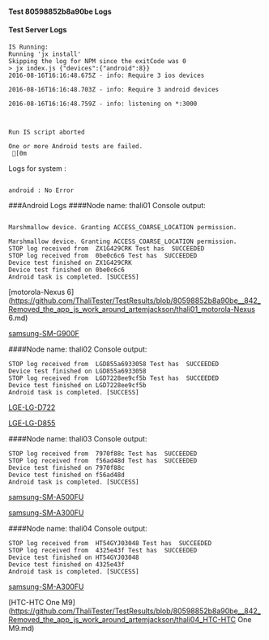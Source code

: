 #### Test 80598852b8a90be Logs

#### Test Server Logs
```
IS Running:
Running 'jx install'
Skipping the log for NPM since the exitCode was 0
> jx index.js {"devices":{"android":8}}
2016-08-16T16:16:48.675Z - info: Require 3 ios devices

2016-08-16T16:16:48.703Z - info: Require 3 android devices

2016-08-16T16:16:48.759Z - info: listening on *:3000


 
Run IS script aborted
 
One or more Android tests are failed.
 [0m

```


Logs for system : 
```

android : No Error
```


###Android Logs
####Node name: thali01
Console output:
```

Marshmallow device. Granting ACCESS_COARSE_LOCATION permission.

Marshmallow device. Granting ACCESS_COARSE_LOCATION permission.
STOP log received from  ZX1G429CRK Test has  SUCCEEDED
STOP log received from  0be0c6c6 Test has  SUCCEEDED
Device test finished on ZX1G429CRK 
Device test finished on 0be0c6c6 
Android task is completed. [SUCCESS]
```
[motorola-Nexus 6](https://github.com/ThaliTester/TestResults/blob/80598852b8a90be__842_Removed_the_app_js_work_around_artemjackson/thali01_motorola-Nexus 6.md)

[samsung-SM-G900F](https://github.com/ThaliTester/TestResults/blob/80598852b8a90be__842_Removed_the_app_js_work_around_artemjackson/thali01_samsung-SM-G900F.md)

####Node name: thali02
Console output:
```
STOP log received from  LGD855a6933058 Test has  SUCCEEDED
Device test finished on LGD855a6933058 
STOP log received from  LGD7228ee9cf5b Test has  SUCCEEDED
Device test finished on LGD7228ee9cf5b 
Android task is completed. [SUCCESS]
```
[LGE-LG-D722](https://github.com/ThaliTester/TestResults/blob/80598852b8a90be__842_Removed_the_app_js_work_around_artemjackson/thali02_LGE-LG-D722.md)

[LGE-LG-D855](https://github.com/ThaliTester/TestResults/blob/80598852b8a90be__842_Removed_the_app_js_work_around_artemjackson/thali02_LGE-LG-D855.md)

####Node name: thali03
Console output:
```
STOP log received from  7970f88c Test has  SUCCEEDED
STOP log received from  f56ad48d Test has  SUCCEEDED
Device test finished on 7970f88c 
Device test finished on f56ad48d 
Android task is completed. [SUCCESS]
```
[samsung-SM-A500FU](https://github.com/ThaliTester/TestResults/blob/80598852b8a90be__842_Removed_the_app_js_work_around_artemjackson/thali03_samsung-SM-A500FU.md)

[samsung-SM-A300FU](https://github.com/ThaliTester/TestResults/blob/80598852b8a90be__842_Removed_the_app_js_work_around_artemjackson/thali03_samsung-SM-A300FU.md)

####Node name: thali04
Console output:
```
STOP log received from  HT54GYJ03048 Test has  SUCCEEDED
STOP log received from  4325e43f Test has  SUCCEEDED
Device test finished on HT54GYJ03048 
Device test finished on 4325e43f 
Android task is completed. [SUCCESS]
```
[samsung-SM-A300FU](https://github.com/ThaliTester/TestResults/blob/80598852b8a90be__842_Removed_the_app_js_work_around_artemjackson/thali04_samsung-SM-A300FU.md)

[HTC-HTC One M9](https://github.com/ThaliTester/TestResults/blob/80598852b8a90be__842_Removed_the_app_js_work_around_artemjackson/thali04_HTC-HTC One M9.md)


